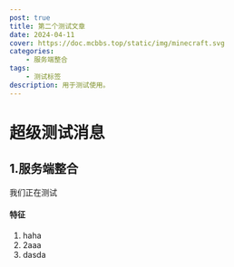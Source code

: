 ```yaml
---
post: true
title: 第二个测试文章
date: 2024-04-11
cover: https://doc.mcbbs.top/static/img/minecraft.svg
categories:
    - 服务端整合
tags:
    - 测试标签
description: 用于测试使用。
---
```


# 超级测试消息

## 1.服务端整合

我们正在测试

#### 特征

1. haha
2. 2aaa
3. dasda
